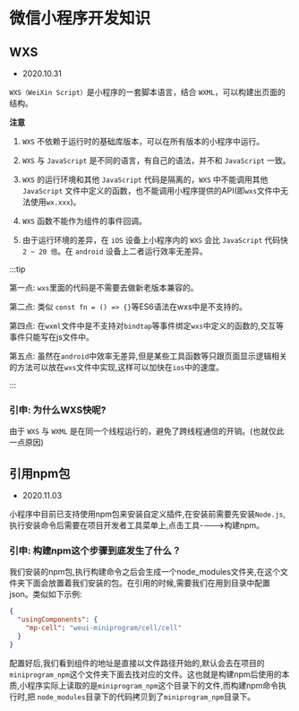 # 微信小程序开发知识

## WXS

- 2020.10.31

`WXS（WeiXin Script）`是小程序的一套脚本语言，结合 `WXML`，可以构建出页面的结构。

**注意**

1. `WXS` 不依赖于运行时的基础库版本，可以在所有版本的小程序中运行。

2. `WXS` 与 `JavaScript` 是不同的语言，有自己的语法，并不和 `JavaScript` 一致。

3. `WXS` 的运行环境和其他 `JavaScript` 代码是隔离的，`WXS` 中不能调用其他 `JavaScript` 文件中定义的函数，也不能调用小程序提供的API(即`wxs`文件中无法使用`wx.xxx`)。

4. `WXS` 函数不能作为组件的事件回调。

5. 由于运行环境的差异，在 `iOS` 设备上小程序内的 `WXS` 会比 `JavaScript` 代码快 `2 ~ 20 倍`。在 `android` 设备上二者运行效率无差异。

:::tip

第一点: `wxs`里面的代码是不需要去做新老版本兼容的。

第二点: 类似 `const fn = () => {}`等ES6语法在wxs中是不支持的。

第四点: 在`wxml`文件中是不支持对`bindtap`等事件绑定`wxs`中定义的函数的,交互等事件只能写在js文件中。

第五点: 虽然在`android`中效率无差异,但是某些工具函数等只跟页面显示逻辑相关的方法可以放在`wxs`文件中实现,这样可以加快在`ios`中的速度。

:::

### 引申: 为什么WXS快呢?

由于 `WXS` 与 `WXML` 是在同一个线程运行的，避免了跨线程通信的开销。(也就仅此一点原因)

## 引用npm包

- 2020.11.03

小程序中目前已支持使用npm包来安装自定义插件,在安装前需要先安装`Node.js`,执行安装命令后需要在项目开发者工具菜单上,点击工具---->构建npm。

### 引申: 构建npm这个步骤到底发生了什么？

我们安装的npm包,执行构建命令之后会生成一个node_modules文件夹,在这个文件夹下面会放置着我们安装的包。在引用的时候,需要我们在用到目录中配置json。类似如下示例:

```json
{
  "usingComponents": {
    "mp-cell": "weui-miniprogram/cell/cell"
  }
}
```

配置好后,我们看到组件的地址是直接以文件路径开始的,默认会去在项目的`miniprogram_npm`这个文件夹下面去找对应的文件。这也就是构建npm后使用的本质,小程序实际上读取的是`miniprogram_npm`这个目录下的文件,而构建npm命令执行时,把
`node_modules`目录下的代码拷贝到了`miniprogram_npm`目录下。

